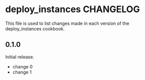 # deploy_instances CHANGELOG

This file is used to list changes made in each version of the deploy_instances cookbook.

## 0.1.0

Initial release.

- change 0
- change 1
